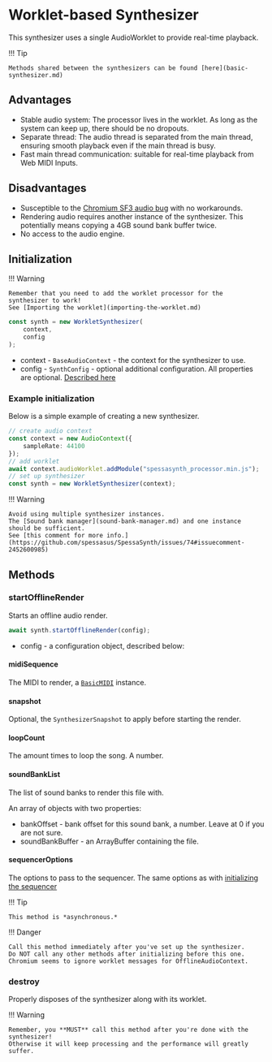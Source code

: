 # Worklet-based Synthesizer

This synthesizer uses a single AudioWorklet to provide real-time playback.

!!! Tip

    Methods shared between the synthesizers can be found [here](basic-synthesizer.md)

## Advantages

- Stable audio system: The processor lives in the worklet. As long as the system can keep up, there should be no dropouts.
- Separate thread: The audio thread is separated from the main thread, ensuring smooth playback even if the main thread is busy.
- Fast main thread communication: suitable for real-time playback from Web MIDI Inputs.

## Disadvantages

- Susceptible to the [Chromium SF3 audio bug](https://github.com/spessasus/spessasynth_lib/issues/8) with no workarounds.
- Rendering audio requires another instance of the synthesizer. This potentially means copying a 4GB sound bank buffer twice.
- No access to the audio engine.

## Initialization

!!! Warning

    Remember that you need to add the worklet processor for the synthesizer to work!
    See [Importing the worklet](importing-the-worklet.md)

```ts
const synth = new WorkletSynthesizer(
    context,
    config
);
```

- context - `BaseAudioContext` - the context for the synthesizer to use.
- config - `SynthConfig` - optional additional configuration. All properties are optional. [Described here](basic-synthesizer.md#configuration-object)


### Example initialization

Below is a simple example of creating a new synthesizer.

```ts
// create audio context
const context = new AudioContext({
    sampleRate: 44100
});
// add worklet
await context.audioWorklet.addModule("spessasynth_processor.min.js");
// set up synthesizer
const synth = new WorkletSynthesizer(context);
```

!!! Warning

    Avoid using multiple synthesizer instances.
    The [Sound bank manager](sound-bank-manager.md) and one instance should be sufficient.
    See [this comment for more info.](https://github.com/spessasus/SpessaSynth/issues/74#issuecomment-2452600985)    

## Methods

### startOfflineRender

Starts an offline audio render.

```ts
await synth.startOfflineRender(config);
```

- config - a configuration object, described below:

#### midiSequence

The MIDI to render, a [`BasicMIDI`](https://spessasus.github.io/spessasynth_core/midi/) instance.

#### snapshot

Optional, the `SynthesizerSnapshot` to apply before starting the render.

#### loopCount

The amount times to loop the song. A number.

#### soundBankList

The list of sound banks to render this file with.

An array of objects with two properties:
- bankOffset - bank offset for this sound bank, a number. Leave at 0 if you are not sure.
- soundBankBuffer - an ArrayBuffer containing the file.


#### sequencerOptions

The options to pass to the sequencer. The same options as with [initializing the sequencer](../sequencer/index.md#initialization)


!!! Tip

    This method is *asynchronous.*

!!! Danger

    Call this method immediately after you've set up the synthesizer.
    Do NOT call any other methods after initializing before this one.
    Chromium seems to ignore worklet messages for OfflineAudioContext.
    

### destroy

Properly disposes of the synthesizer along with its worklet.


!!! Warning

    Remember, you **MUST** call this method after you're done with the synthesizer!
    Otherwise it will keep processing and the performance will greatly suffer.